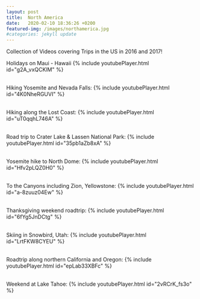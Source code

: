 ```yaml
---
layout: post
title:  North America
date:   2020-02-10 18:36:26 +0200
featured-img: /images/northamerica.jpg
#categories: jekyll update
---
```


Collection of Videos covering Trips in the US in 2016 and 2017!

<!-- ![_config.yml]({{ site.baseurl }}/images/frontpage.JPG) -->

<!-- <iframe width="420" height="315" src="http://www.youtube.com/embed/a-8zuuz04Ew" frameborder="0" allowfullscreen></iframe> -->


Holidays on Maui - Hawaii
{% include youtubePlayer.html id="g2A_vxQCKlM" %}
<br><br>

Hiking Yosemite and Nevada Falls:
{% include youtubePlayer.html id="4K0NheRGUVI" %}
<br><br>

Hiking along the Lost Coast:
{% include youtubePlayer.html id="uT0qqhL746A" %}
<br><br>

Road trip to Crater Lake & Lassen National Park:
{% include youtubePlayer.html id="35pb1aZb8xA" %}
<br><br>

Yosemite hike to North Dome:
{% include youtubePlayer.html id="Hfv2pLQZ0H0" %}
<br><br>

To the Canyons including Zion, Yellowstone:
{% include youtubePlayer.html id="a-8zuuz04Ew" %}
<br><br>

Thanksgiving weekend roadtrip:
{% include youtubePlayer.html id="6fYg5JnDCtg" %}
<br><br>

Skiing in Snowbird, Utah:
{% include youtubePlayer.html id="LrtFKW8CYEU" %}
<br><br>

Roadtrip along northern California and Oregon:
{% include youtubePlayer.html id="epLab33XBFc" %}
<br><br>

Weekend at Lake Tahoe:
{% include youtubePlayer.html id="2vRCrK_fs3o" %}
<br><br>


<!-- You’ll find this post in your `_posts` directory. Go ahead and edit it and re-build the site to see your changes. You can rebuild the site in many different ways, but the most common way is to run `jekyll serve`, which launches a web server and auto-regenerates your site when a file is updated. -->

<!-- To add new posts, simply add a file in the `_posts` directory that follows the convention `YYYY-MM-DD-name-of-post.ext` and includes the necessary front matter. Take a look at the source for this post to get an idea about how it works. -->